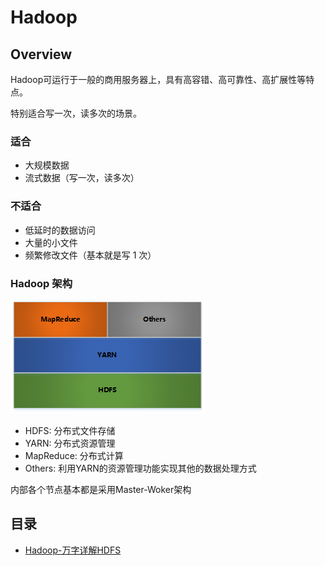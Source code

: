 # Hadoop

## Overview

Hadoop可运行于一般的商用服务器上，具有高容错、高可靠性、高扩展性等特点。

特别适合写一次，读多次的场景。

### 适合

- 大规模数据
- 流式数据（写一次，读多次）

### 不适合

- 低延时的数据访问
- 大量的小文件
- 频繁修改文件（基本就是写 1 次）

### Hadoop 架构

![Hadoop 架构](Picture/Hadoop-Architecture.png)

- HDFS: 分布式文件存储
- YARN: 分布式资源管理
- MapReduce: 分布式计算
- Others: 利用YARN的资源管理功能实现其他的数据处理方式

内部各个节点基本都是采用Master-Woker架构

## 目录

- [Hadoop-万字详解HDFS](Doc/a-万字详解HDFS.md)